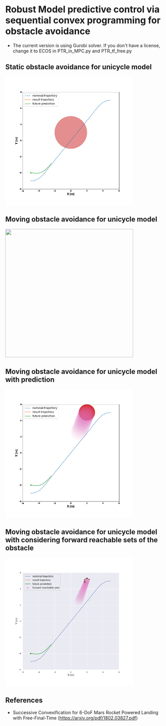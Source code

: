 # Robust Model predictive control via sequential convex programming for obstacle avoidance
 - The current version is using Gurobi solver. If you don't have a license, change it to ECOS in PTR_in_MPC.py and PTR_tf_free.py

## Static obstacle avoidance for unicycle model
<img src="images/MPC_static_obstacle.gif" width="400" height="400">

## Moving obstacle avoidance for unicycle model
<img src="images/MPC_moving_obstacle_reactive.gif" width="400" height="400">

## Moving obstacle avoidance for unicycle model with prediction
<img src="images/MPC_moving_obstacle_proactive.gif" width="400" height="400">

## Moving obstacle avoidance for unicycle model with considering forward reachable sets of the obstacle 
<img src="images/MPC_moving_obstacle_Ellipse_extreme.gif" width="400" height="400">

## References
* Successive Convexification for 6-DoF Mars
Rocket Powered Landing with Free-Final-Time (https://arxiv.org/pdf/1802.03827.pdf)

